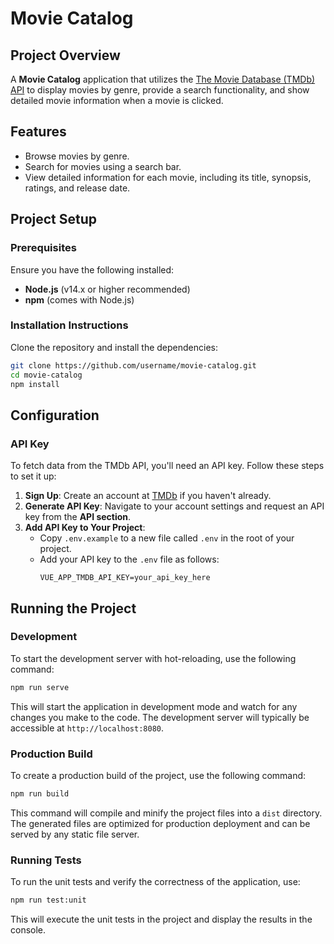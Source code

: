 # Movie Catalog

## Project Overview
A **Movie Catalog** application that utilizes the [The Movie Database (TMDb) API](https://developer.themoviedb.org/reference/intro/getting-started) to display movies by genre, provide a search functionality, and show detailed movie information when a movie is clicked.

## Features
- Browse movies by genre.
- Search for movies using a search bar.
- View detailed information for each movie, including its title, synopsis, ratings, and release date.

## Project Setup

### Prerequisites
Ensure you have the following installed:
- **Node.js** (v14.x or higher recommended)
- **npm** (comes with Node.js)

### Installation Instructions
Clone the repository and install the dependencies:
```bash
git clone https://github.com/username/movie-catalog.git
cd movie-catalog
npm install
```

## Configuration

### API Key
To fetch data from the TMDb API, you'll need an API key. Follow these steps to set it up:

1. **Sign Up**: Create an account at [TMDb](https://www.themoviedb.org/) if you haven't already.
2. **Generate API Key**: Navigate to your account settings and request an API key from the **API section**.
3. **Add API Key to Your Project**:
   - Copy `.env.example` to a new file called `.env` in the root of your project.
   - Add your API key to the `.env` file as follows:
     ```plaintext
     VUE_APP_TMDB_API_KEY=your_api_key_here
     ```

## Running the Project

### Development
To start the development server with hot-reloading, use the following command:
```bash
npm run serve
```
This will start the application in development mode and watch for any changes you make to the code. The development server will typically be accessible at `http://localhost:8080`.

### Production Build
To create a production build of the project, use the following command:
```bash
npm run build
```
This command will compile and minify the project files into a `dist` directory. The generated files are optimized for production deployment and can be served by any static file server.

### Running Tests
To run the unit tests and verify the correctness of the application, use:
```bash
npm run test:unit
```
This will execute the unit tests in the project and display the results in the console.